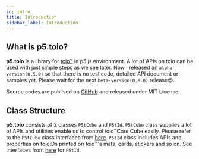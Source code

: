 ```yaml
---
id: intro
title: Introduction
sidebar_label: Introduction
---
```


## What is p5.toio?
**p5.toio** is a library for [toio™](https://toio.io/) in p5.js environment. A lot of APIs on toio can be used with just simple steps as we see later. Now I released an `alpha-version(0.5.0)` so that there is no test code, detailed API document or samples yet. Please wait for the next `beta-version(0.8.0)` release😉.

Source codes are publised on [GitHub](https://github.com/tetunori/p5.toio/) and released under MIT License.

## Class Structure
**p5.toio** consists of 2 classes `P5tCube` and `P5tId`. `P5tCube` class supplies a lot of APIs and utilities enable us to control toio™Core Cube easily. Please refer to the `P5tCube` class interfaces from [here](https://tetunori.github.io/p5.toio/docs/classes/_p5tcube_.p5tcube.html). `P5tId` class includes APIs and properties on toioIDs printed on toio™'s mats, cards, stickers and so on. See interfaces from [here](https://tetunori.github.io/p5.toio/docs/classes/_p5tid_.p5tid.html) for `P5tId`.  
